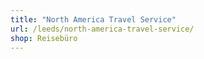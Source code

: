 ```yaml
---
title: "North America Travel Service"
url: /leeds/north-america-travel-service/
shop: Reisebüro
---
```

